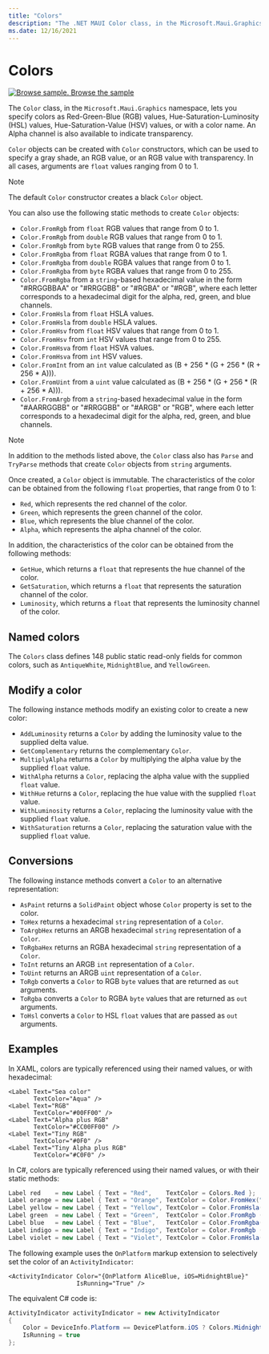 ```yaml
---
title: "Colors"
description: "The .NET MAUI Color class, in the Microsoft.Maui.Graphics namespace, lets you specify colors as RGB values, HSL values, HSV values, or with a color name."
ms.date: 12/16/2021
---
```


# Colors

[![Browse sample.](~/media/code-sample.png) Browse the sample](/samples/dotnet/maui-samples/userinterface-graphicsview)

The `Color` class, in the `Microsoft.Maui.Graphics` namespace, lets you specify colors as Red-Green-Blue (RGB) values, Hue-Saturation-Luminosity (HSL) values, Hue-Saturation-Value (HSV) values, or with a color name. An Alpha channel is also available to indicate transparency.

`Color` objects can be created with `Color` constructors, which can be used to specify a gray shade, an RGB value, or an RGB value with transparency. In all cases, arguments are `float` values ranging from 0 to 1.

> [!NOTE]
> The default `Color` constructor creates a black `Color` object.

You can also use the following static methods to create `Color` objects:

- `Color.FromRgb` from `float` RGB values that range from 0 to 1.
- `Color.FromRgb` from `double` RGB values that range from 0 to 1.
- `Color.FromRgb` from `byte` RGB values that range from 0 to 255.
- `Color.FromRgba` from `float` RGBA values that range from 0 to 1.
- `Color.FromRgba` from `double` RGBA values that range from 0 to 1.
- `Color.FromRgba` from `byte` RGBA values that range from 0 to 255.
- `Color.FromRgba` from a `string`-based hexadecimal value in the form "#RRGGBBAA" or "#RRGGBB" or "#RGBA" or "#RGB", where each letter corresponds to a hexadecimal digit for the alpha, red, green, and blue channels.
- `Color.FromHsla` from `float` HSLA values.
- `Color.FromHsla` from `double` HSLA values.
- `Color.FromHsv` from `float` HSV values that range from 0 to 1.
- `Color.FromHsv` from `int` HSV values that range from 0 to 255.
- `Color.FromHsva` from `float` HSVA values.
- `Color.FromHsva` from `int` HSV values.
- `Color.FromInt` from an `int` value calculated as (B + 256 \* (G + 256 \* (R + 256 \* A))).
- `Color.FromUint` from a `uint` value calculated as (B + 256 \* (G + 256 \* (R + 256 \* A))).
- `Color.FromArgb` from a `string`-based hexadecimal value in the form "#AARRGGBB" or "#RRGGBB" or "#ARGB" or "RGB", where each letter corresponds to a hexadecimal digit for the alpha, red, green, and blue channels.

> [!NOTE]
> In addition to the methods listed above, the `Color` class also has `Parse` and `TryParse` methods that create `Color` objects from `string` arguments.

Once created, a `Color` object is immutable. The characteristics of the color can be obtained from the following `float` properties, that range from 0 to 1:

- `Red`, which represents the red channel of the color.
- `Green`, which represents the green channel of the color.
- `Blue`, which represents the blue channel of the color.
- `Alpha`, which represents the alpha channel of the color.

In addition, the characteristics of the color can be obtained from the following methods:

- `GetHue`, which returns a `float` that represents the hue channel of the color.
- `GetSaturation`, which returns a `float` that represents the saturation channel of the color.
- `Luminosity`, which returns a `float` that represents the luminosity channel of the color.

## Named colors

The `Colors` class defines 148 public static read-only fields for common colors, such as `AntiqueWhite`, `MidnightBlue`, and `YellowGreen`.

## Modify a color

The following instance methods modify an existing color to create a new color:

- `AddLuminosity` returns a `Color` by adding the luminosity value to the supplied delta value.
- `GetComplementary` returns the complementary `Color`.
- `MultiplyAlpha` returns a `Color` by multiplying the alpha value by the supplied `float` value.
- `WithAlpha` returns a `Color`, replacing the alpha value with the supplied `float` value.
- `WithHue` returns a `Color`, replacing the hue value with the supplied `float` value.
- `WithLuminosity` returns a `Color`, replacing the luminosity value with the supplied `float` value.
- `WithSaturation` returns a `Color`, replacing the saturation value with the supplied `float` value.

## Conversions

The following instance methods convert a `Color` to an alternative representation:

- `AsPaint` returns a `SolidPaint` object whose `Color` property is set to the color.
- `ToHex` returns a hexadecimal `string` representation of a `Color`.
- `ToArgbHex` returns an ARGB hexadecimal `string` representation of a `Color`.
- `ToRgbaHex` returns an RGBA hexadecimal `string` representation of a `Color`.
- `ToInt` returns an ARGB `int` representation of a `Color`.
- `ToUint` returns an ARGB `uint` representation of a `Color`.
- `ToRgb` converts a `Color` to RGB `byte` values that are returned as `out` arguments.
- `ToRgba` converts a `Color` to RGBA `byte` values that are returned as `out` arguments.
- `ToHsl` converts a `Color` to HSL `float` values that are passed as `out` arguments.

## Examples

In XAML, colors are typically referenced using their named values, or with hexadecimal:

```xaml
<Label Text="Sea color"
       TextColor="Aqua" />
<Label Text="RGB"
       TextColor="#00FF00" />
<Label Text="Alpha plus RGB"
       TextColor="#CC00FF00" />
<Label Text="Tiny RGB"
       TextColor="#0F0" />
<Label Text="Tiny Alpha plus RGB"
       TextColor="#C0F0" />
```

In C#, colors are typically referenced using their named values, or with their static methods:

```csharp
Label red    = new Label { Text = "Red",    TextColor = Colors.Red };
Label orange = new Label { Text = "Orange", TextColor = Color.FromHex("FF6A00") };
Label yellow = new Label { Text = "Yellow", TextColor = Color.FromHsla(0.167, 1.0, 0.5, 1.0) };
Label green  = new Label { Text = "Green",  TextColor = Color.FromRgb (38, 127, 0) };
Label blue   = new Label { Text = "Blue",   TextColor = Color.FromRgba(0, 38, 255, 255) };
Label indigo = new Label { Text = "Indigo", TextColor = Color.FromRgb (0, 72, 255) };
Label violet = new Label { Text = "Violet", TextColor = Color.FromHsla(0.82, 1, 0.25, 1) };
```

The following example uses the `OnPlatform` markup extension to selectively set the color of an `ActivityIndicator`:

```xaml
<ActivityIndicator Color="{OnPlatform AliceBlue, iOS=MidnightBlue}"
                   IsRunning="True" />
```

The equivalent C# code is:

```csharp
ActivityIndicator activityIndicator = new ActivityIndicator
{
    Color = DeviceInfo.Platform == DevicePlatform.iOS ? Colors.MidnightBlue : Colors.AliceBlue,
    IsRunning = true
};
```
